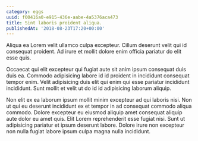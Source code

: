 ```yaml
---
category: eggs
uuid: f00416a0-e915-436e-aabe-4a5376aca473
title: Sint laboris proident aliqua.
publishedAt: '2018-08-23T17:20+00:00'
---
```


Aliqua ea Lorem velit ullamco culpa excepteur. Cillum deserunt velit qui id consequat proident. Ad irure et mollit dolore enim officia pariatur do elit esse quis.

Occaecat qui elit excepteur qui fugiat aute sit anim ipsum consequat duis duis ea. Commodo adipisicing labore id id proident in incididunt consequat tempor enim. Velit adipisicing duis elit qui enim qui esse pariatur incididunt incididunt. Sunt mollit et velit ut do id id adipisicing laborum aliquip.

Non elit ex ea laborum ipsum mollit minim excepteur ad qui laboris nisi. Non ut qui eu deserunt incididunt ex et tempor in ad consequat commodo aliqua commodo. Dolore excepteur eu eiusmod aliquip amet consequat aliquip aute dolor eu amet quis. Elit Lorem reprehenderit esse fugiat nisi. Sunt ut adipisicing pariatur et ipsum deserunt labore. Dolore irure non excepteur non nulla fugiat labore ipsum culpa magna nulla incididunt.
